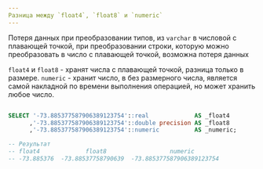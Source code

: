 ```yaml
---
Разница между `float4`, `float8` и `numeric`
---
```


Потеря данных при преобразовании типов, из `varchar` в числовой
с плавающей точкой, при преобразовании строки, которую можно
преобразовать в число с плавающей точкой, возможна потеря 
данных

`float4` и `float8` - хранят числа с плавающей точкой, разница только в размере.
`numeric` - хранит число, в без размерного числа, является самой накладной по 
времени выполнения операцией, но может хранить любое число.

```sql

SELECT '-73.885377587906389123754'::real             AS _float4
      ,'-73.885377587906389123754'::double precision AS _float8
      ,'-73.885377587906389123754'::numeric          AS _numeric;

-- Результат
-- float4             float8                  numeric
-- -73.885376  -73.88537758790639  -73.885377587906389123754
```